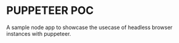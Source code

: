 # PUPPETEER POC
A sample node app to showcase the usecase of headless browser instances with puppeteer.